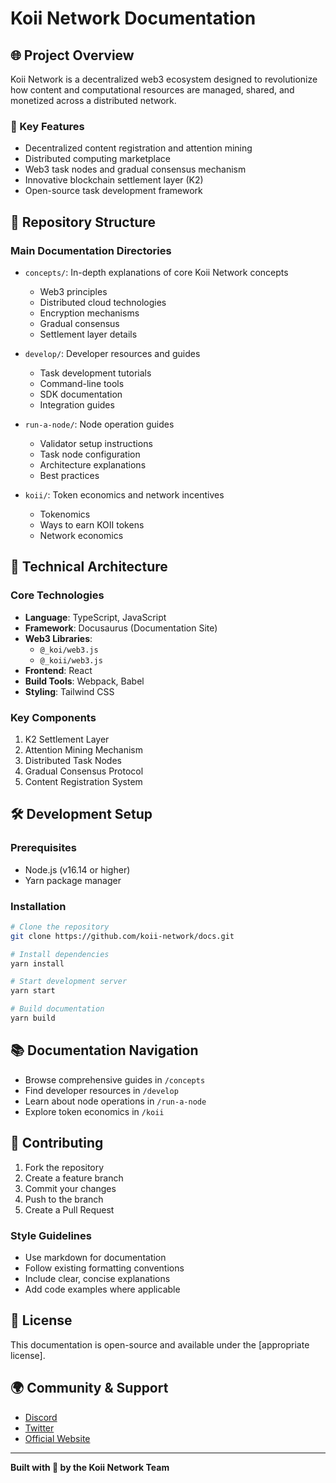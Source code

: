 # Koii Network Documentation

## 🌐 Project Overview

Koii Network is a decentralized web3 ecosystem designed to revolutionize how content and computational resources are managed, shared, and monetized across a distributed network.

### 🚀 Key Features
- Decentralized content registration and attention mining
- Distributed computing marketplace
- Web3 task nodes and gradual consensus mechanism
- Innovative blockchain settlement layer (K2)
- Open-source task development framework

## 📂 Repository Structure

### Main Documentation Directories
- `concepts/`: In-depth explanations of core Koii Network concepts
  - Web3 principles
  - Distributed cloud technologies
  - Encryption mechanisms
  - Gradual consensus
  - Settlement layer details

- `develop/`: Developer resources and guides
  - Task development tutorials
  - Command-line tools
  - SDK documentation
  - Integration guides

- `run-a-node/`: Node operation guides
  - Validator setup instructions
  - Task node configuration
  - Architecture explanations
  - Best practices

- `koii/`: Token economics and network incentives
  - Tokenomics
  - Ways to earn KOII tokens
  - Network economics

## 🔧 Technical Architecture

### Core Technologies
- **Language**: TypeScript, JavaScript
- **Framework**: Docusaurus (Documentation Site)
- **Web3 Libraries**: 
  - `@_koi/web3.js`
  - `@_koii/web3.js`
- **Frontend**: React
- **Build Tools**: Webpack, Babel
- **Styling**: Tailwind CSS

### Key Components
1. K2 Settlement Layer
2. Attention Mining Mechanism
3. Distributed Task Nodes
4. Gradual Consensus Protocol
5. Content Registration System

## 🛠️ Development Setup

### Prerequisites
- Node.js (v16.14 or higher)
- Yarn package manager

### Installation
```bash
# Clone the repository
git clone https://github.com/koii-network/docs.git

# Install dependencies
yarn install

# Start development server
yarn start

# Build documentation
yarn build
```

## 📚 Documentation Navigation

- Browse comprehensive guides in `/concepts`
- Find developer resources in `/develop`
- Learn about node operations in `/run-a-node`
- Explore token economics in `/koii`

## 🤝 Contributing

1. Fork the repository
2. Create a feature branch
3. Commit your changes
4. Push to the branch
5. Create a Pull Request

### Style Guidelines
- Use markdown for documentation
- Follow existing formatting conventions
- Include clear, concise explanations
- Add code examples where applicable

## 📄 License

This documentation is open-source and available under the [appropriate license]. 

## 🌍 Community & Support
- [Discord](https://discord.gg/koii)
- [Twitter](https://twitter.com/koii_network)
- [Official Website](https://koii.network)

---

**Built with 💖 by the Koii Network Team**